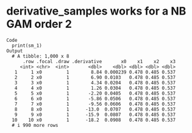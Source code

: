 # derivative_samples works for a NB GAM order 2

    Code
      print(sm_1)
    Output
      # A tibble: 1,000 x 8
          .row .focal .draw .derivative       x0    x1    x2    x3
         <int> <chr>  <int>       <dbl>    <dbl> <dbl> <dbl> <dbl>
       1     1 x0         1        8.84 0.000239 0.478 0.485 0.537
       2     2 x0         1        6.90 0.0103   0.478 0.485 0.537
       3     3 x0         1        4.34 0.0204   0.478 0.485 0.537
       4     4 x0         1        1.26 0.0304   0.478 0.485 0.537
       5     5 x0         1       -2.20 0.0405   0.478 0.485 0.537
       6     6 x0         1       -5.86 0.0506   0.478 0.485 0.537
       7     7 x0         1       -9.56 0.0606   0.478 0.485 0.537
       8     8 x0         1      -13.0  0.0707   0.478 0.485 0.537
       9     9 x0         1      -15.9  0.0807   0.478 0.485 0.537
      10    10 x0         1      -18.2  0.0908   0.478 0.485 0.537
      # i 990 more rows

